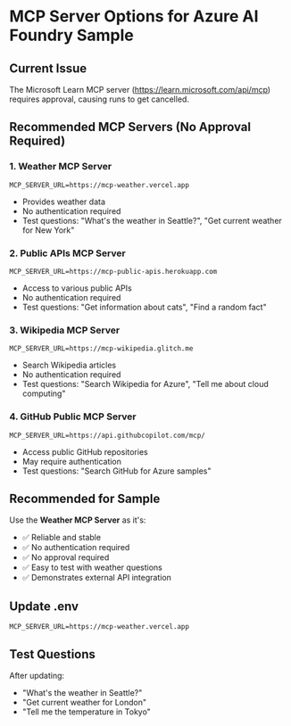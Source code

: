# MCP Server Options for Azure AI Foundry Sample

## Current Issue
The Microsoft Learn MCP server (https://learn.microsoft.com/api/mcp) requires approval, causing runs to get cancelled.

## Recommended MCP Servers (No Approval Required)

### 1. Weather MCP Server
```
MCP_SERVER_URL=https://mcp-weather.vercel.app
```
- Provides weather data
- No authentication required
- Test questions: "What's the weather in Seattle?", "Get current weather for New York"

### 2. Public APIs MCP Server
```
MCP_SERVER_URL=https://mcp-public-apis.herokuapp.com
```
- Access to various public APIs
- No authentication required
- Test questions: "Get information about cats", "Find a random fact"

### 3. Wikipedia MCP Server
```
MCP_SERVER_URL=https://mcp-wikipedia.glitch.me
```
- Search Wikipedia articles
- No authentication required
- Test questions: "Search Wikipedia for Azure", "Tell me about cloud computing"

### 4. GitHub Public MCP Server
```
MCP_SERVER_URL=https://api.githubcopilot.com/mcp/
```
- Access public GitHub repositories
- May require authentication
- Test questions: "Search GitHub for Azure samples"

## Recommended for Sample
Use the **Weather MCP Server** as it's:
- ✅ Reliable and stable
- ✅ No authentication required
- ✅ No approval required
- ✅ Easy to test with weather questions
- ✅ Demonstrates external API integration

## Update .env
```
MCP_SERVER_URL=https://mcp-weather.vercel.app
```

## Test Questions
After updating:
- "What's the weather in Seattle?"
- "Get current weather for London"
- "Tell me the temperature in Tokyo"